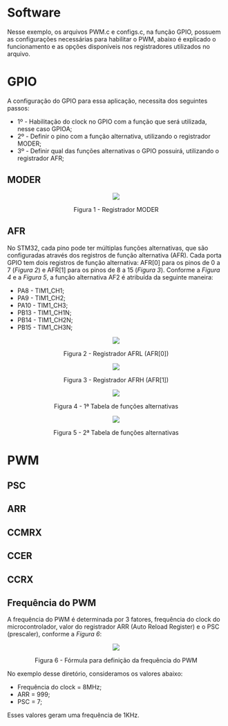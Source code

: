 # Software
Nesse exemplo, os arquivos PWM.c e configs.c, na função GPIO, possuem as configurações necessárias para habilitar o PWM, abaixo é explicado o funcionamento e as opções disponíveis nos registradores utilizados no arquivo.

# GPIO
A configuração do GPIO para essa aplicação, necessita dos seguintes passos:
- 1º - Habilitação do clock no GPIO com a função que será utilizada, nesse caso GPIOA;
- 2º - Definir o pino com a função alternativa, utilizando o registrador MODER;
- 3º - Definir qual das funções alternativas o GPIO possuirá, utilizando o registrador AFR;

## MODER
<p align="center">
<img  src="https://github.com/user-attachments/assets/a7368376-9674-4781-adaf-587715a21e60">
</p>
<p align="center">
  Figura 1 - Registrador MODER
</p>

## AFR 
No STM32, cada pino pode ter múltiplas funções alternativas, que são configuradas através dos registros de função alternativa (AFR). Cada porta GPIO tem dois registros de função alternativa: AFR[0] para os pinos de 0 a 7 (*Figura 2*) e AFR[1] para os pinos de 8 a 15 (*Figura 3*). Conforme a *Figura 4* e a *Figura 5*, a função alternativa AF2 é atribuída da seguinte maneira:
- PA8 - TIM1_CH1;
- PA9 - TIM1_CH2;
- PA10 - TIM1_CH3;
- PB13 - TIM1_CH1N;
- PB14 - TIM1_CH2N;
- PB15 - TIM1_CH3N;

<p align="center">
<img  src="https://github.com/user-attachments/assets/1c7efc87-0225-4efa-b17d-dbeadbb576b9">
</p>
<p align="center">
  Figura 2 - Registrador AFRL (AFR[0])
</p>

<p align="center">
<img  src="https://github.com/user-attachments/assets/332aa283-9388-430f-a5b6-c0df6df6a437">
</p>
<p align="center">
  Figura 3 - Registrador AFRH (AFR[1])
</p>

<p align="center">
<img  src="https://github.com/user-attachments/assets/9b850c31-462b-45f8-a15a-9c562d10f9fd">
</p>
<p align="center">
  Figura 4 - 1ª Tabela de funções alternativas
</p>

<p align="center">
<img  src="https://github.com/user-attachments/assets/56d4e1e2-2c34-41ac-888d-59b3a05096e6">
</p>
<p align="center">
  Figura 5 - 2ª Tabela de funções alternativas
</p>

# PWM

## PSC

## ARR

## CCMRX

## CCER

## CCRX

## Frequência do PWM
A frequência do PWM é determinada por 3 fatores, frequência do clock do microcontrolador, valor do registrador ARR (Auto Reload Register) e o PSC (prescaler), conforme a *Figura 6*:
<p align="center">
<img  src="https://github.com/user-attachments/assets/4f15b572-46d6-4336-a8ea-1f1291a81ab9">
</p>
<p align="center">
  Figura 6 - Fórmula para definição da frequência do PWM
</p>
No exemplo desse diretório, consideramos os valores abaixo:

- Frequência do clock = 8MHz;
- ARR = 999;
- PSC = 7;

Esses valores geram uma frequência de 1KHz.
